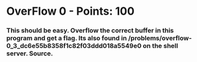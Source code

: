 
# OverFlow 0 - Points: 100

### This should be easy. Overflow the correct buffer in this program and get a flag. Its also found in /problems/overflow-0_3_dc6e55b8358f1c82f03ddd018a5549e0 on the shell server. Source.
